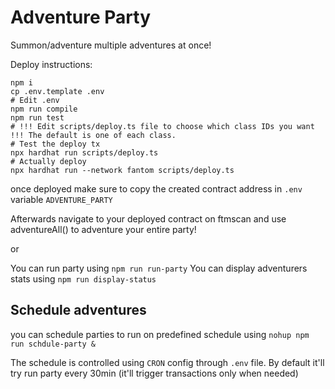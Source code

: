 # Adventure Party

Summon/adventure multiple adventures at once!

Deploy instructions:
```
npm i
cp .env.template .env
# Edit .env
npm run compile
npm run test
# !!! Edit scripts/deploy.ts file to choose which class IDs you want !!! The default is one of each class.
# Test the deploy tx
npx hardhat run scripts/deploy.ts
# Actually deploy
npx hardhat run --network fantom scripts/deploy.ts
```

once deployed make sure to copy the created contract address in `.env` variable `ADVENTURE_PARTY`

Afterwards navigate to your deployed contract on ftmscan and use adventureAll() to adventure your entire party!

or 

You can run party using `npm run run-party`
You can display adventurers stats using `npm run display-status`

## Schedule adventures

you can schedule parties to run on predefined schedule using `nohup npm run schdule-party &`

The schedule is controlled using `CRON` config through `.env` file. By default it'll try run party
every 30min (it'll trigger transactions only when needed)
